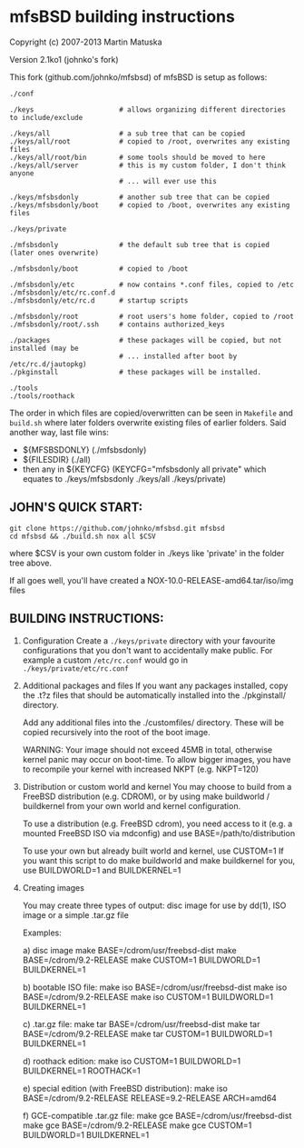 # mfsBSD building instructions

Copyright (c) 2007-2013 Martin Matuska <mm at FreeBSD.org>

Version 2.1ko1 (johnko's fork)

This fork (github.com/johnko/mfsbsd) of mfsBSD is setup as follows:

```
./conf

./keys                     # allows organizing different directories to include/exclude

./keys/all                 # a sub tree that can be copied
./keys/all/root            # copied to /root, overwrites any existing files
./keys/all/root/bin        # some tools should be moved to here
./keys/all/server          # this is my custom folder, I don't think anyone
                           # ... will ever use this

./keys/mfsbsdonly          # another sub tree that can be copied
./keys/mfsbsdonly/boot     # copied to /boot, overwrites any existing files

./keys/private

./mfsbsdonly               # the default sub tree that is copied (later ones overwrite)

./mfsbsdonly/boot          # copied to /boot

./mfsbsdonly/etc           # now contains *.conf files, copied to /etc
./mfsbsdonly/etc/rc.conf.d
./mfsbsdonly/etc/rc.d      # startup scripts

./mfsbsdonly/root          # root users's home folder, copied to /root
./mfsbsdonly/root/.ssh     # contains authorized_keys

./packages                 # these packages will be copied, but not installed (may be
                           # ... installed after boot by /etc/rc.d/jautopkg)
./pkginstall               # these packages will be installed.

./tools
./tools/roothack
```

The order in which files are copied/overwritten can be seen in `Makefile` and `build.sh`
where later folders overwrite existing files of earlier folders. Said another way, last
file wins:

- ${MFSBSDONLY} (./mfsbsdonly)
- ${FILESDIR} (./all)
- then any in ${KEYCFG} (KEYCFG="mfsbsdonly all private" which equates to ./keys/mfsbsdonly ./keys/all ./keys/private)

## JOHN'S QUICK START:

```
git clone https://github.com/johnko/mfsbsd.git mfsbsd
cd mfsbsd && ./build.sh nox all $CSV
```

where $CSV is your own custom folder in ./keys like 'private' in the folder tree above.

If all goes well, you'll have created a NOX-10.0-RELEASE-amd64.tar/iso/img files

## BUILDING INSTRUCTIONS:
 1. Configuration
    Create a `./keys/private` directory with your favourite configurations that you don't
    want to accidentally make public. For example a custom `/etc/rc.conf` would go in
    `./keys/private/etc/rc.conf`

 2. Additional packages and files
    If you want any packages installed, copy the .t?z files that should be
    automatically installed into the ./pkginstall/ directory.

    Add any additional files into the ./customfiles/ directory. These will be copied
    recursively into the root of the boot image.

    WARNING: Your image should not exceed 45MB in total, otherwise kernel panic
             may occur on boot-time. To allow bigger images, you have to
             recompile your kernel with increased NKPT (e.g. NKPT=120)

 3. Distribution or custom world and kernel
    You may choose to build from a FreeBSD distribution (e.g. CDROM), or by
    using make buildworld / buildkernel from your own world and kernel
    configuration.

    To use a distribution (e.g. FreeBSD cdrom), you need access to it
    (e.g. a mounted FreeBSD ISO via mdconfig) and use BASE=/path/to/distribution

    To use your own but already built world and kernel, use CUSTOM=1
    If you want this script to do make buildworld and make buildkernel for you,
    use BUILDWORLD=1 and BUILDKERNEL=1

 4. Creating images

    You may create three types of output: disc image for use by dd(1),
    ISO image or a simple .tar.gz file

    Examples:

    a) disc image
	make BASE=/cdrom/usr/freebsd-dist
	make BASE=/cdrom/9.2-RELEASE
        make CUSTOM=1 BUILDWORLD=1 BUILDKERNEL=1

    b) bootable ISO file:
	make iso BASE=/cdrom/usr/freebsd-dist
	make iso BASE=/cdrom/9.2-RELEASE
	make iso CUSTOM=1 BUILDWORLD=1 BUILDKERNEL=1

    c) .tar.gz file:
	make tar BASE=/cdrom/usr/freebsd-dist
	make tar BASE=/cdrom/9.2-RELEASE
	make tar CUSTOM=1 BUILDWORLD=1 BUILDKERNEL=1

    d) roothack edition:
	make iso CUSTOM=1 BUILDWORLD=1 BUILDKERNEL=1 ROOTHACK=1

    e) special edition (with FreeBSD distribution):
	make iso BASE=/cdrom/9.2-RELEASE RELEASE=9.2-RELEASE ARCH=amd64

    f) GCE-compatible .tar.gz file:
	make gce BASE=/cdrom/usr/freebsd-dist
	make gce BASE=/cdrom/9.2-RELEASE
	make gce CUSTOM=1 BUILDWORLD=1 BUILDKERNEL=1
